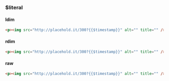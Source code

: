 ### $literal

#### ldim
```html
<p><img src="http://placehold.it/300?{{$timestamp}}" alt="" title="" /></p>
```

#### rdim
```html
<p><img src="http://placehold.it/300?{{$timestamp}}" alt="" title="" /></p>
```

#### raw
```html
<p><img src="http://placehold.it/300?{{$timestamp}}" alt="" title="" /></p>
```
